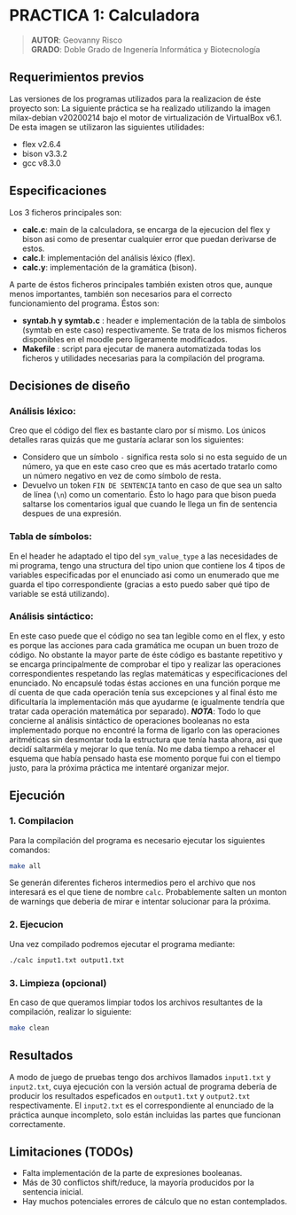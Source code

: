# PRACTICA 1: Calculadora
> **AUTOR**: Geovanny Risco <br/>
> **GRADO**: Doble Grado de Ingenería Informática y Biotecnología
## Requerimientos previos
Las versiones de los programas utilizados para la realizacion de éste proyecto son:
La siguiente práctica se ha realizado utilizando la imagen milax-debian v20200214 bajo el motor de virtualización de VirtualBox v6.1. De esta imagen se utilizaron las siguientes utilidades:
* flex v2.6.4
* bison v3.3.2
* gcc v8.3.0

## Especificaciones
Los 3 ficheros principales son:
* **calc.c**: main de la calculadora, se encarga de la ejecucion del flex y bison asi como de presentar cualquier error que puedan derivarse de estos.
* **calc.l**: implementación del análisis léxico (flex).
* **calc.y**: implementación de la gramática (bison).

A parte de éstos ficheros principales también existen otros que, aunque menos importantes, también son necesarios para el correcto funcionamiento del programa. Éstos son:
* **syntab.h y symtab.c** : header e implementación de la tabla de simbolos (symtab en este caso) respectivamente. Se trata de los mismos ficheros disponibles en el moodle pero ligeramente modificados.
* **Makefile** : script para ejecutar de manera automatizada todas los ficheros y utilidades necesarias para la compilación del programa.

## Decisiones de diseño
### Análisis léxico:
Creo que el código del flex es bastante claro por sí mismo. Los únicos detalles raras quizás que me gustaría aclarar son los siguientes:
* Considero que un símbolo ```-``` significa resta solo si no esta seguido de un número, ya que en este caso creo que es más acertado tratarlo como un número negativo en vez de como símbolo de resta.
* Devuelvo un token ```FIN DE SENTENCIA``` tanto en caso de que sea un salto de línea (```\n```) como un comentario. Ésto lo hago para que bison pueda saltarse los comentarios igual que cuando le llega un fin de sentencia despues de una expresión.
### Tabla de símbolos:
En el header he adaptado el tipo del ```sym_value_type``` a las necesidades de mi programa, tengo una structura del tipo union que contiene los 4 tipos de variables especificadas por el enunciado asi como un enumerado que me guarda el tipo correspondiente (gracias a esto puedo saber qué tipo de variable se está utilizando).
### Análisis sintáctico:
En este caso puede que el código no sea tan legible como en el flex, y esto es porque las acciones para cada gramática me ocupan un buen trozo de código. No obstante la mayor parte de éste código es bastante repetitivo y se encarga principalmente de comprobar el tipo y realizar las operaciones correspondientes respetando las reglas matemáticas y especificaciones del enunciado. No encapsulé todas éstas acciones en una función porque me dí cuenta de que cada operación tenía sus excepciones y al final ésto me dificultaría la implementación más que ayudarme (e igualmente tendría que tratar cada operación matemática por separado). 
***NOTA***: Todo lo que concierne al análisis sintáctico de operaciones booleanas no esta implementado porque no encontré la forma de ligarlo con las operaciones aritméticas sin desmontar toda la estructura que tenía hasta ahora, asi que decidí saltarméla y mejorar lo que tenía. No me daba tiempo a rehacer el esquema que había pensado hasta ese momento porque fui con el tiempo justo, para la próxima práctica me intentaré organizar mejor. 
## Ejecución
### 1. Compilacion
Para la compilación del programa es necesario ejecutar los siguientes comandos:
```bash
make all
```
Se generán diferentes ficheros intermedios pero el archivo que nos interesará es el que tiene de nombre ```calc```. Probablemente salten un monton de warnings que deberia de mirar e intentar solucionar para la próxima.
### 2. Ejecucion
Una vez compilado podremos ejecutar el programa mediante:
```bash
./calc input1.txt output1.txt
``` 
### 3. Limpieza (opcional)
En caso de que queramos limpiar todos los archivos resultantes de la compilación, realizar lo siguiente:
```bash
make clean
```
## Resultados
A modo de juego de pruebas tengo dos archivos llamados ```input1.txt``` y ```input2.txt```, cuya ejecución con la versión actual de programa debería de producir los resultados espeficados en ```output1.txt``` y ```output2.txt``` respectivamente. El ```input2.txt``` es el correspondiente al enunciado de la práctica aunque incompleto, solo están incluidas las partes que funcionan correctamente.
## Limitaciones (TODOs)
* Falta implementación de la parte de expresiones booleanas.
* Más de 30 conflictos shift/reduce, la mayoría producidos por la sentencia inicial. 
* Hay muchos potenciales errores de cálculo que no estan contemplados.
